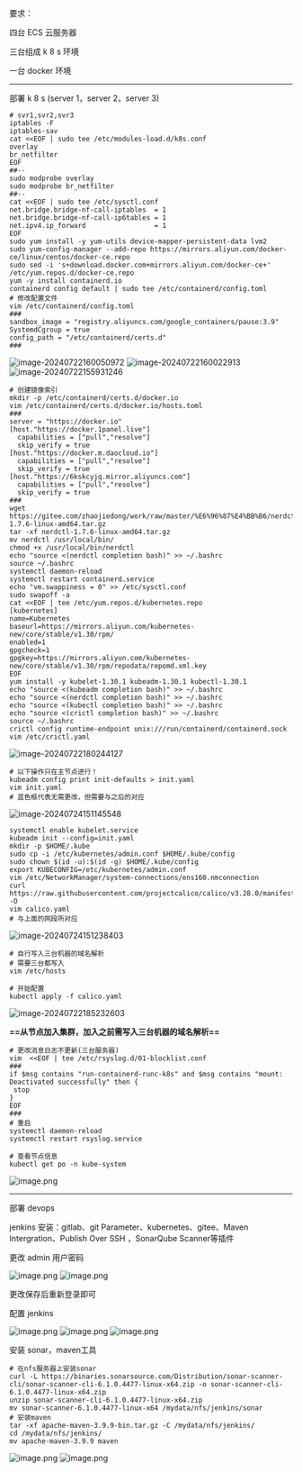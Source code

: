 要求：

四台 ECS 云服务器

三台组成 k 8 s 环境

一台 docker 环境

******
部署 k 8 s (server 1，server 2，server 3)
```shell
# svr1,svr2,svr3
iptables -F
iptables-sav
cat <<EOF | sudo tee /etc/modules-load.d/k8s.conf
overlay
br_netfilter
EOF
##--
sudo modprobe overlay
sudo modprobe br_netfilter
##--
cat <<EOF | sudo tee /etc/sysctl.conf
net.bridge.bridge-nf-call-iptables  = 1   
net.bridge.bridge-nf-call-ip6tables = 1    
net.ipv4.ip_forward                 = 1    
EOF
sudo yum install -y yum-utils device-mapper-persistent-data lvm2
sudo yum-config-manager --add-repo https://mirrors.aliyun.com/docker-ce/linux/centos/docker-ce.repo
sudo sed -i 's+download.docker.com+mirrors.aliyun.com/docker-ce+' /etc/yum.repos.d/docker-ce.repo
yum -y install containerd.io
containerd config default | sudo tee /etc/containerd/config.toml 
# 修改配置文件
vim /etc/containerd/config.toml 
###
sandbox_image = "registry.aliyuncs.com/google_containers/pause:3.9"
SystemdCgroup = true
config_path = "/etc/containerd/certs.d"
###
```
![image-20240722160050972](https://gitee.com/zhaojiedong/img/raw/master/image-20240722160050972.png)
![image-20240722160022913](https://gitee.com/zhaojiedong/img/raw/master/image-20240722160022913.png)
![image-20240722155931246](https://gitee.com/zhaojiedong/img/raw/master/image-20240722155931246.png)
```shell
# 创建镜像索引
mkdir -p /etc/containerd/certs.d/docker.io
vim /etc/containerd/certs.d/docker.io/hosts.toml
###
server = "https://docker.io"
[host."https://docker.1panel.live"]
  capabilities = ["pull","resolve"]
  skip_verify = true
[host."https://docker.m.daocloud.io"]
  capabilities = ["pull","resolve"]
  skip_verify = true
[host."https://6kskcyjq.mirror.aliyuncs.com"]
  capabilities = ["pull","resolve"]
  skip_verify = true
###
wget https://gitee.com/zhaojiedong/work/raw/master/%E6%96%87%E4%BB%B6/nerdctl-1.7.6-linux-amd64.tar.gz
tar -xf nerdctl-1.7.6-linux-amd64.tar.gz 
mv nerdctl /usr/local/bin/
chmod +x /usr/local/bin/nerdctl
echo "source <(nerdctl completion bash)" >> ~/.bashrc
source ~/.bashrc
systemctl daemon-reload
systemctl restart containerd.service
echo "vm.swappiness = 0" >> /etc/sysctl.conf
sudo swapoff -a
cat <<EOF | tee /etc/yum.repos.d/kubernetes.repo
[kubernetes]
name=Kubernetes
baseurl=https://mirrors.aliyun.com/kubernetes-new/core/stable/v1.30/rpm/
enabled=1
gpgcheck=1
gpgkey=https://mirrors.aliyun.com/kubernetes-new/core/stable/v1.30/rpm/repodata/repomd.xml.key
EOF
yum install -y kubelet-1.30.1 kubeadm-1.30.1 kubectl-1.30.1
echo "source <(kubeadm completion bash)" >> ~/.bashrc
echo "source <(nerdctl completion bash)" >> ~/.bashrc
echo "source <(kubectl completion bash)" >> ~/.bashrc
echo "source <(crictl completion bash)" >> ~/.bashrc
source ~/.bashrc
crictl config runtime-endpoint unix:///run/containerd/containerd.sock
vim /etc/crictl.yaml
```
![image-20240722180244127](https://gitee.com/zhaojiedong/img/raw/master/image-20240722180244127.png)
```shell
# 以下操作只在主节点进行！
kubeadm config print init-defaults > init.yaml
vim init.yaml
# 蓝色框代表无需更改，但需要与之后的对应
```
![image-20240724151145548](https://gitee.com/zhaojiedong/img/raw/master/image-20240724151145548.png)
```shell
systemctl enable kubelet.service
kubeadm init --config=init.yaml
mkdir -p $HOME/.kube
sudo cp -i /etc/kubernetes/admin.conf $HOME/.kube/config
sudo chown $(id -u):$(id -g) $HOME/.kube/config
export KUBECONFIG=/etc/kubernetes/admin.conf
vim /etc/NetworkManager/system-connections/ens160.nmconnection 
curl https://raw.githubusercontent.com/projectcalico/calico/v3.28.0/manifests/calico.yaml -O
vim calico.yaml
# 与上面的网段所对应
```
![image-20240724151238403](https://gitee.com/zhaojiedong/img/raw/master/image-20240724151238403.png)
```shell
# 自行写入三台机器的域名解析
# 需要三台都写入
vim /etc/hosts
```
```shell
# 开始配置
kubectl apply -f calico.yaml
```
![image-20240722185232603](https://gitee.com/zhaojiedong/img/raw/master/image-20240722185232603.png)

**==从节点加入集群，加入之前需写入三台机器的域名解析==**

```shell
# 更改消息日志不更新(三台服务器)
vim  <<EOF | tee /etc/rsyslog.d/01-blocklist.conf
###
if $msg contains "run-containerd-runc-k8s" and $msg contains "mount: Deactivated successfully" then {
 stop
}
EOF
###
# 重启
systemctl daemon-reload 
systemctl restart rsyslog.service
```
```shell
# 查看节点信息
kubectl get po -n kube-system
```
![image.png](https://gitee.com/zhaojiedong/img/raw/master/20240906091225.png)

******
部署 devops

jenkins 安装：gitlab、git Parameter、kubernetes、gitee、Maven Intergration、Publish Over SSH ，SonarQube Scanner等插件

更改 admin 用户密码

![image.png](https://gitee.com/zhaojiedong/img/raw/master/20240906093427.png)
![image.png](https://gitee.com/zhaojiedong/img/raw/master/20240906093448.png)

更改保存后重新登录即可

配置 jenkins

![image.png](https://gitee.com/zhaojiedong/img/raw/master/20240906095531.png)
![image.png](https://gitee.com/zhaojiedong/img/raw/master/20240906093759.png)
![image.png](https://gitee.com/zhaojiedong/img/raw/master/20240906104132.png)

安装 sonar，maven工具
```shell
# 在nfs服务器上安装sonar
curl -L https://binaries.sonarsource.com/Distribution/sonar-scanner-cli/sonar-scanner-cli-6.1.0.4477-linux-x64.zip -o sonar-scanner-cli-6.1.0.4477-linux-x64.zip
unzip sonar-scanner-cli-6.1.0.4477-linux-x64.zip
mv sonar-scanner-6.1.0.4477-linux-x64 /mydata/nfs/jenkins/sonar
# 安装maven
tar -xf apache-maven-3.9.9-bin.tar.gz -C /mydata/nfs/jenkins/
cd /mydata/nfs/jenkins/
mv apache-maven-3.9.9 maven
```
![image.png](https://gitee.com/zhaojiedong/img/raw/master/20240906104346.png)
![image.png](https://gitee.com/zhaojiedong/img/raw/master/20240906104348.png)
